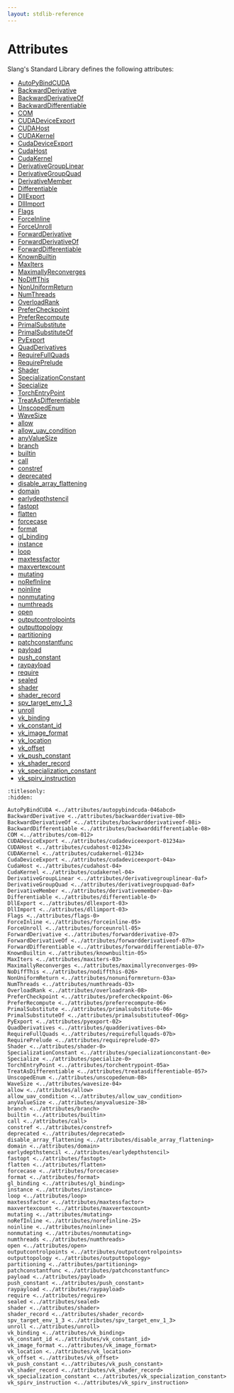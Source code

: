```yaml
---
layout: stdlib-reference
---
```

# Attributes

Slang's Standard Library defines the following attributes:

- [AutoPyBindCUDA](../attributes/autopybindcuda-046abcd.md)
- [BackwardDerivative](../attributes/backwardderivative-08.md)
- [BackwardDerivativeOf](../attributes/backwardderivativeof-08i.md)
- [BackwardDifferentiable](../attributes/backwarddifferentiable-08.md)
- [COM](../attributes/com-012.md)
- [CUDADeviceExport](../attributes/cudadeviceexport-01234a.md)
- [CUDAHost](../attributes/cudahost-01234.md)
- [CUDAKernel](../attributes/cudakernel-01234.md)
- [CudaDeviceExport](../attributes/cudadeviceexport-04a.md)
- [CudaHost](../attributes/cudahost-04.md)
- [CudaKernel](../attributes/cudakernel-04.md)
- [DerivativeGroupLinear](../attributes/derivativegrouplinear-0af.md)
- [DerivativeGroupQuad](../attributes/derivativegroupquad-0af.md)
- [DerivativeMember](../attributes/derivativemember-0a.md)
- [Differentiable](../attributes/differentiable-0.md)
- [DllExport](../attributes/dllexport-03.md)
- [DllImport](../attributes/dllimport-03.md)
- [Flags](../attributes/flags-0.md)
- [ForceInline](../attributes/forceinline-05.md)
- [ForceUnroll](../attributes/forceunroll-05.md)
- [ForwardDerivative](../attributes/forwardderivative-07.md)
- [ForwardDerivativeOf](../attributes/forwardderivativeof-07h.md)
- [ForwardDifferentiable](../attributes/forwarddifferentiable-07.md)
- [KnownBuiltin](../attributes/knownbuiltin-05.md)
- [MaxIters](../attributes/maxiters-03.md)
- [MaximallyReconverges](../attributes/maximallyreconverges-09.md)
- [NoDiffThis](../attributes/nodiffthis-026.md)
- [NonUniformReturn](../attributes/nonuniformreturn-03a.md)
- [NumThreads](../attributes/numthreads-03.md)
- [OverloadRank](../attributes/overloadrank-08.md)
- [PreferCheckpoint](../attributes/prefercheckpoint-06.md)
- [PreferRecompute](../attributes/preferrecompute-06.md)
- [PrimalSubstitute](../attributes/primalsubstitute-06.md)
- [PrimalSubstituteOf](../attributes/primalsubstituteof-06g.md)
- [PyExport](../attributes/pyexport-02.md)
- [QuadDerivatives](../attributes/quadderivatives-04.md)
- [RequireFullQuads](../attributes/requirefullquads-07b.md)
- [RequirePrelude](../attributes/requireprelude-07.md)
- [Shader](../attributes/shader-0.md)
- [SpecializationConstant](../attributes/specializationconstant-0e.md)
- [Specialize](../attributes/specialize-0.md)
- [TorchEntryPoint](../attributes/torchentrypoint-05a.md)
- [TreatAsDifferentiable](../attributes/treatasdifferentiable-057.md)
- [UnscopedEnum](../attributes/unscopedenum-08.md)
- [WaveSize](../attributes/wavesize-04.md)
- [allow](../attributes/allow.md)
- [allow\_uav\_condition](../attributes/allow_uav_condition.md)
- [anyValueSize](../attributes/anyvaluesize-38.md)
- [branch](../attributes/branch.md)
- [builtin](../attributes/builtin.md)
- [call](../attributes/call.md)
- [constref](../attributes/constref.md)
- [deprecated](../attributes/deprecated.md)
- [disable\_array\_flattening](../attributes/disable_array_flattening.md)
- [domain](../attributes/domain.md)
- [earlydepthstencil](../attributes/earlydepthstencil.md)
- [fastopt](../attributes/fastopt.md)
- [flatten](../attributes/flatten.md)
- [forcecase](../attributes/forcecase.md)
- [format](../attributes/format.md)
- [gl\_binding](../attributes/gl_binding.md)
- [instance](../attributes/instance.md)
- [loop](../attributes/loop.md)
- [maxtessfactor](../attributes/maxtessfactor.md)
- [maxvertexcount](../attributes/maxvertexcount.md)
- [mutating](../attributes/mutating.md)
- [noRefInline](../attributes/norefinline-25.md)
- [noinline](../attributes/noinline.md)
- [nonmutating](../attributes/nonmutating.md)
- [numthreads](../attributes/numthreads.md)
- [open](../attributes/open.md)
- [outputcontrolpoints](../attributes/outputcontrolpoints.md)
- [outputtopology](../attributes/outputtopology.md)
- [partitioning](../attributes/partitioning.md)
- [patchconstantfunc](../attributes/patchconstantfunc.md)
- [payload](../attributes/payload.md)
- [push\_constant](../attributes/push_constant.md)
- [raypayload](../attributes/raypayload.md)
- [require](../attributes/require.md)
- [sealed](../attributes/sealed.md)
- [shader](../attributes/shader.md)
- [shader\_record](../attributes/shader_record.md)
- [spv\_target\_env\_1\_3](../attributes/spv_target_env_1_3.md)
- [unroll](../attributes/unroll.md)
- [vk\_binding](../attributes/vk_binding.md)
- [vk\_constant\_id](../attributes/vk_constant_id.md)
- [vk\_image\_format](../attributes/vk_image_format.md)
- [vk\_location](../attributes/vk_location.md)
- [vk\_offset](../attributes/vk_offset.md)
- [vk\_push\_constant](../attributes/vk_push_constant.md)
- [vk\_shader\_record](../attributes/vk_shader_record.md)
- [vk\_specialization\_constant](../attributes/vk_specialization_constant.md)
- [vk\_spirv\_instruction](../attributes/vk_spirv_instruction.md)

```{toctree}
:titlesonly:
:hidden:

AutoPyBindCUDA <../attributes/autopybindcuda-046abcd>
BackwardDerivative <../attributes/backwardderivative-08>
BackwardDerivativeOf <../attributes/backwardderivativeof-08i>
BackwardDifferentiable <../attributes/backwarddifferentiable-08>
COM <../attributes/com-012>
CUDADeviceExport <../attributes/cudadeviceexport-01234a>
CUDAHost <../attributes/cudahost-01234>
CUDAKernel <../attributes/cudakernel-01234>
CudaDeviceExport <../attributes/cudadeviceexport-04a>
CudaHost <../attributes/cudahost-04>
CudaKernel <../attributes/cudakernel-04>
DerivativeGroupLinear <../attributes/derivativegrouplinear-0af>
DerivativeGroupQuad <../attributes/derivativegroupquad-0af>
DerivativeMember <../attributes/derivativemember-0a>
Differentiable <../attributes/differentiable-0>
DllExport <../attributes/dllexport-03>
DllImport <../attributes/dllimport-03>
Flags <../attributes/flags-0>
ForceInline <../attributes/forceinline-05>
ForceUnroll <../attributes/forceunroll-05>
ForwardDerivative <../attributes/forwardderivative-07>
ForwardDerivativeOf <../attributes/forwardderivativeof-07h>
ForwardDifferentiable <../attributes/forwarddifferentiable-07>
KnownBuiltin <../attributes/knownbuiltin-05>
MaxIters <../attributes/maxiters-03>
MaximallyReconverges <../attributes/maximallyreconverges-09>
NoDiffThis <../attributes/nodiffthis-026>
NonUniformReturn <../attributes/nonuniformreturn-03a>
NumThreads <../attributes/numthreads-03>
OverloadRank <../attributes/overloadrank-08>
PreferCheckpoint <../attributes/prefercheckpoint-06>
PreferRecompute <../attributes/preferrecompute-06>
PrimalSubstitute <../attributes/primalsubstitute-06>
PrimalSubstituteOf <../attributes/primalsubstituteof-06g>
PyExport <../attributes/pyexport-02>
QuadDerivatives <../attributes/quadderivatives-04>
RequireFullQuads <../attributes/requirefullquads-07b>
RequirePrelude <../attributes/requireprelude-07>
Shader <../attributes/shader-0>
SpecializationConstant <../attributes/specializationconstant-0e>
Specialize <../attributes/specialize-0>
TorchEntryPoint <../attributes/torchentrypoint-05a>
TreatAsDifferentiable <../attributes/treatasdifferentiable-057>
UnscopedEnum <../attributes/unscopedenum-08>
WaveSize <../attributes/wavesize-04>
allow <../attributes/allow>
allow_uav_condition <../attributes/allow_uav_condition>
anyValueSize <../attributes/anyvaluesize-38>
branch <../attributes/branch>
builtin <../attributes/builtin>
call <../attributes/call>
constref <../attributes/constref>
deprecated <../attributes/deprecated>
disable_array_flattening <../attributes/disable_array_flattening>
domain <../attributes/domain>
earlydepthstencil <../attributes/earlydepthstencil>
fastopt <../attributes/fastopt>
flatten <../attributes/flatten>
forcecase <../attributes/forcecase>
format <../attributes/format>
gl_binding <../attributes/gl_binding>
instance <../attributes/instance>
loop <../attributes/loop>
maxtessfactor <../attributes/maxtessfactor>
maxvertexcount <../attributes/maxvertexcount>
mutating <../attributes/mutating>
noRefInline <../attributes/norefinline-25>
noinline <../attributes/noinline>
nonmutating <../attributes/nonmutating>
numthreads <../attributes/numthreads>
open <../attributes/open>
outputcontrolpoints <../attributes/outputcontrolpoints>
outputtopology <../attributes/outputtopology>
partitioning <../attributes/partitioning>
patchconstantfunc <../attributes/patchconstantfunc>
payload <../attributes/payload>
push_constant <../attributes/push_constant>
raypayload <../attributes/raypayload>
require <../attributes/require>
sealed <../attributes/sealed>
shader <../attributes/shader>
shader_record <../attributes/shader_record>
spv_target_env_1_3 <../attributes/spv_target_env_1_3>
unroll <../attributes/unroll>
vk_binding <../attributes/vk_binding>
vk_constant_id <../attributes/vk_constant_id>
vk_image_format <../attributes/vk_image_format>
vk_location <../attributes/vk_location>
vk_offset <../attributes/vk_offset>
vk_push_constant <../attributes/vk_push_constant>
vk_shader_record <../attributes/vk_shader_record>
vk_specialization_constant <../attributes/vk_specialization_constant>
vk_spirv_instruction <../attributes/vk_spirv_instruction>
```

<script>
// Fix .md links to .html when on ReadTheDocs
if (window.location.hostname.includes('readthedocs') || 
    window.location.hostname.includes('rtfd.io')) {
  document.addEventListener('DOMContentLoaded', function() {
    const links = document.querySelectorAll('a');
    links.forEach(link => {
      const href = link.getAttribute('href');
      if (href && href.includes('.md')) {
        // This regex will handle .md links with or without fragment identifiers or query parameters
        link.href = link.href.replace(/(.+)\.md(#[^?]*)?(\?.*)?$/, '$1.html$2$3');
      }
    });
  });
}
</script>
